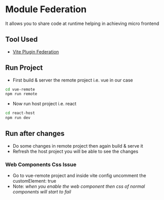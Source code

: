 # Module Federation

It allows you to share code at runtime helping in achieving micro frontend

## Tool Used

- [Vite Plugin Federation](https://github.com/originjs/vite-plugin-federation)

## Run Project

- First build & server the remote project i.e. vue in our case

```sh
cd vue-remote
npm run remote
```

- Now run host project i.e. react

```sh
cd react-host
npm run dev
```

## Run after changes

- Do some changes in remote project then again build & serve it
- Refresh the host project you will be able to see the changes

### Web Components Css Issue

- Go to vue-remote project and inside vite config uncomment the customElement: true
- Note: _when you enable the web component then css of normal components will start to fail_
